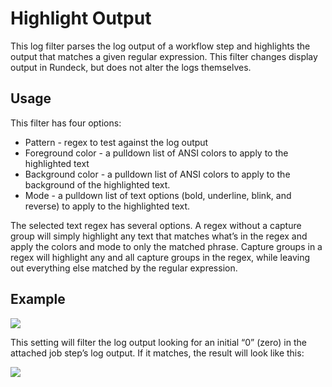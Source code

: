 # Highlight Output

This log filter parses the log output of a workflow step and highlights the output that matches a given regular expression. This filter changes display output in Rundeck, but does not alter the logs themselves.

## Usage

This filter has four options:

  - Pattern - regex to test against the log output
  - Foreground color - a pulldown list of ANSI colors to apply to the highlighted text
  - Background color - a pulldown list of ANSI colors to apply to the background of the highlighted text.
  - Mode - a pulldown list of text options (bold, underline, blink, and reverse) to apply to the highlighted text.

The selected text regex has several options. A regex without a capture group will simply highlight any text that matches what’s in the regex and apply the colors and mode to only the matched phrase. Capture groups in a regex will highlight any and all capture groups in the regex, while leaving out everything else matched by the regular expression.

## Example

![](/assets/img/logfilter-highlight-example1.png)

This setting will filter the log output looking for an initial “0” (zero) in the attached job step’s log output. If it matches, the result will look like this:

![](/assets/img/logfilter-highlight-example2.png)
